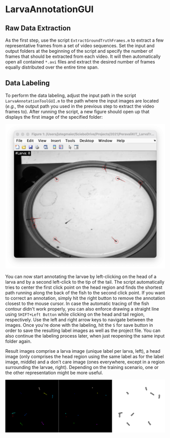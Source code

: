 # LarvaAnnotationGUI

## Raw Data Extraction
As the first step, use the script `ExtractGroundTruthFrames.m` to extract a few representative frames from a set of video sequences. Set the input and output folders at the beginning of the script and specify the number of frames that should be extracted from each video. It will then automatically open all contained `*.avi` files and extract the desired number of frames equally distributed over the entire time span.

## Data Labeling
To perform the data labeling, adjust the input path in the script `LarvaAnnotationToolGUI.m` to the path where the input images are located (*e.g.*, the output path you used in the previous step to extract the video frames to). After running the script, a new figure should open up that displays the first image of the specified folder:

![Label output](Screenshots/LabelingGUI.png "")

You can now start annotating the larvae by left-clicking on the head of a larva and by a second left-click to the tip of the tail. The script automatically tries to center the first click point on the head region and finds the shortest path running along the back of the fish to the second click point. If you want to correct an annotation, simply hit the right button to remove the annotation closest to the mouse cursor. In case the automatic tracing of the fish contour didn't work properly, you can also enforce drawing a straight line using `SHIFT+Left Button` while clicking on the head and tail region, respectively. Use the left and right arrow keys to navigate between the images. Once you're done with the labeling, hit the `S` for save button in order to save the resulting label images as well as the project file. You can also continue the labeling process later, when just reopening the same input folder again.

Result images comprise a larva image (unique label per larva, left), a head image (only comprises the head region using the same label as for the label image, middle) and a don't care image (ones everywhere, except in a region surrounding the larvae, right). Depending on the training scenario, one or the other representation might be more useful.

![Label output](Screenshots/LabelOutput.png "")